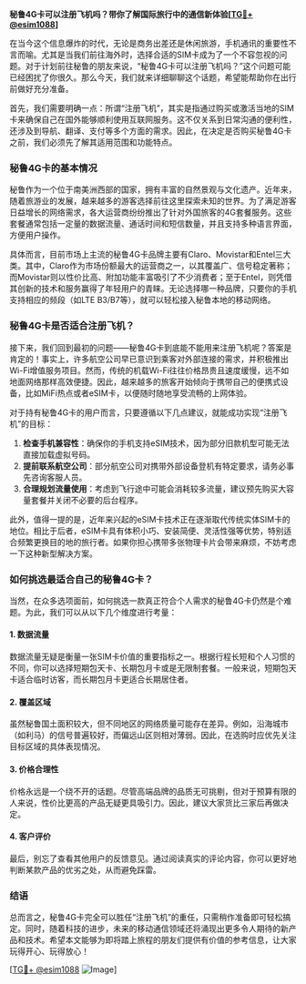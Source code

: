 **秘鲁4G卡可以注册飞机吗？带你了解国际旅行中的通信新体验[[TG💪+ @esim1088](https://t.me/s/esim1088)]**

在当今这个信息爆炸的时代，无论是商务出差还是休闲旅游，手机通讯的重要性不言而喻。尤其是当我们前往海外时，选择合适的SIM卡成为了一个不容忽视的问题。对于计划前往秘鲁的朋友来说，“秘鲁4G卡可以注册飞机吗？”这个问题可能已经困扰了你很久。那么今天，我们就来详细聊聊这个话题，希望能帮助你在出行前做好充分准备。

首先，我们需要明确一点：所谓“注册飞机”，其实是指通过购买或激活当地的SIM卡来确保自己在国外能够顺利使用互联网服务。这不仅关系到日常沟通的便利性，还涉及到导航、翻译、支付等多个方面的需求。因此，在决定是否购买秘鲁4G卡之前，我们必须先了解其适用范围和功能特点。

### 秘鲁4G卡的基本情况

秘鲁作为一个位于南美洲西部的国家，拥有丰富的自然景观与文化遗产。近年来，随着旅游业的发展，越来越多的游客选择前往这里探索未知的世界。为了满足游客日益增长的网络需求，各大运营商纷纷推出了针对外国旅客的4G套餐服务。这些套餐通常包括一定量的数据流量、通话时间和短信数量，并且支持多种语言界面，方便用户操作。

具体而言，目前市场上主流的秘鲁4G卡品牌主要有Claro、Movistar和Entel三大类。其中，Claro作为市场份额最大的运营商之一，以其覆盖广、信号稳定著称；而Movistar则以性价比高、附加功能丰富吸引了不少消费者；至于Entel，则凭借其创新的技术和服务赢得了年轻用户的青睐。无论选择哪一种品牌，只要你的手机支持相应的频段（如LTE B3/B7等），就可以轻松接入秘鲁本地的移动网络。

### 秘鲁4G卡是否适合注册飞机？

接下来，我们回到最初的问题——秘鲁4G卡到底能不能用来注册飞机呢？答案是肯定的！事实上，许多航空公司早已意识到乘客对外部连接的需求，并积极推出Wi-Fi增值服务项目。然而，传统的机载Wi-Fi往往价格昂贵且速度缓慢，远不如地面网络那样高效便捷。因此，越来越多的旅客开始倾向于携带自己的便携式设备，比如MiFi热点或者eSIM卡，以便随时随地享受流畅的上网体验。

对于持有秘鲁4G卡的用户而言，只要遵循以下几点建议，就能成功实现“注册飞机”的目标：

1. **检查手机兼容性**：确保你的手机支持eSIM技术，因为部分旧款机型可能无法直接加载虚拟号码。
2. **提前联系航空公司**：部分航空公司对携带外部设备登机有特定要求，请务必事先咨询客服人员。
3. **合理规划流量使用**：考虑到飞行途中可能会消耗较多流量，建议预先购买大容量套餐并关闭不必要的后台程序。

此外，值得一提的是，近年来兴起的eSIM卡技术正在逐渐取代传统实体SIM卡的地位。相比于后者，eSIM卡具有体积小巧、安装简便、灵活性强等优势，特别适合频繁更换目的地的旅行者。如果你担心携带多张物理卡片会带来麻烦，不妨考虑一下这种新型解决方案。

### 如何挑选最适合自己的秘鲁4G卡？

当然，在众多选项面前，如何挑选一款真正符合个人需求的秘鲁4G卡仍然是个难题。为此，我们可以从以下几个维度进行考量：

#### 1. 数据流量
数据流量无疑是衡量一张SIM卡价值的重要指标之一。根据行程长短和个人习惯的不同，你可以选择短期包天卡、长期包月卡或是无限制套餐。一般来说，短期包天卡适合临时访客，而长期包月卡更适合长期居住者。

#### 2. 覆盖区域
虽然秘鲁国土面积较大，但不同地区的网络质量可能存在差异。例如，沿海城市（如利马）的信号普遍较好，而偏远山区则相对薄弱。因此，在选购时应优先关注目标区域的具体表现情况。

#### 3. 价格合理性
价格永远是一个绕不开的话题。尽管高端品牌的品质无可挑剔，但对于预算有限的人来说，性价比更高的产品无疑更具吸引力。因此，建议大家货比三家后再做决定。

#### 4. 客户评价
最后，别忘了查看其他用户的反馈意见。通过阅读真实的评论内容，你可以更好地判断某款产品的优劣之处，从而避免踩雷。

### 结语

总而言之，秘鲁4G卡完全可以胜任“注册飞机”的重任，只需稍作准备即可轻松搞定。同时，随着科技的进步，未来的移动通信领域还将涌现出更多令人期待的新产品和技术。希望本文能够为即将踏上旅程的朋友们提供有价值的参考信息，让大家玩得开心、玩得放心！

[[TG💪+ @esim1088](https://t.me/s/esim1088) ![Image](https://i.postimg.cc/4NQfJmqS/Snipaste-2025-05-13-00-14-12.png)]